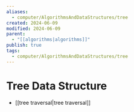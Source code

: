 ```yaml
---
aliases:
  - computer/AlgorithmsAndDataStructures/tree
created: 2024-06-09
modified: 2024-06-09
parent:
  - "[[algorithms|algorithms]]"
publish: true
tags:
  - computer/AlgorithmsAndDataStructures/tree
---
```


# Tree Data Structure
- [[tree traversal|tree traversal]]